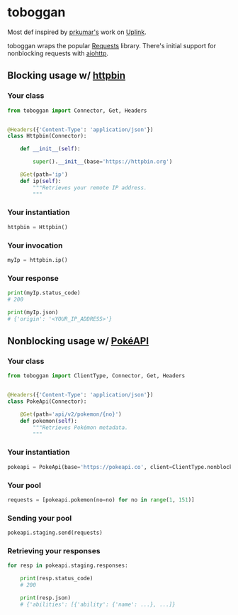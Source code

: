 # toboggan

Most def inspired by [prkumar's](https://github.com/prkumar) work on [Uplink](https://github.com/prkumar/uplink).

toboggan wraps the popular [Requests](https://github.com/psf/requests) library.  There's initial support for nonblocking requests with [aiohttp](https://github.com/aio-libs/aiohttp).

## Blocking usage w/ [httpbin](https://github.com/postmanlabs/httpbin)

### Your class

``` python
from toboggan import Connector, Get, Headers


@Headers({'Content-Type': 'application/json'})
class Httpbin(Connector):

	def __init__(self):

		super().__init__(base='https://httpbin.org')

	@Get(path='ip')
	def ip(self):
		"""Retrieves your remote IP address.
		"""
```

### Your instantiation

``` python
httpbin = Httpbin()
```

### Your invocation

``` python
myIp = httpbin.ip()
```

### Your response

``` python
print(myIp.status_code)
# 200

print(myIp.json)
# {'origin': '<YOUR_IP_ADDRESS>'}
```

## Nonblocking usage w/ [PokéAPI](https://pokeapi.co/)

### Your class

``` python
from toboggan import ClientType, Connector, Get, Headers


@Headers({'Content-Type': 'application/json'})
class PokeApi(Connector):

	@Get(path='api/v2/pokemon/{no}')
	def pokemon(self):
		"""Retrieves Pokémon metadata.
		"""
```

### Your instantiation

``` python
pokeapi = PokeApi(base='https://pokeapi.co', client=ClientType.nonblock)
```

### Your pool

``` python
requests = [pokeapi.pokemon(no=no) for no in range(1, 151)]
```

### Sending your pool

``` python
pokeapi.staging.send(requests)
```

### Retrieving your responses

``` python
for resp in pokeapi.staging.responses:

	print(resp.status_code)
	# 200

	print(resp.json)
	# {'abilities': [{'ability': {'name': ...}, ...]}
```